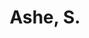 ---
# Display name
title: Ashe, S.

# Is this the primary user of the site?
superuser: false

# Highlight the author in author lists? (true/false)
highlight_name: false
---